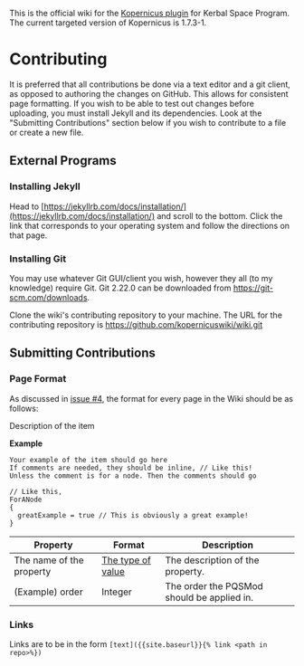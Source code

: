 This is the official wiki for the [Kopernicus plugin](https://github.com/Kopernicus/Kopernicus) for Kerbal Space Program. 
The current targeted version of Kopernicus is 1.7.3-1.

# Contributing
It is preferred that all contributions be done via a text editor and a git client, as opposed to authoring the changes on GitHub.
This allows for consistent page formatting. If you wish to be able to test out changes before uploading, you must install Jekyll and its dependencies. Look at the "Submitting Contributions" section below if you wish to contribute to a file or create a new file.

## External Programs
### Installing Jekyll
Head to [https://jekyllrb.com/docs/installation/](https://jekyllrb.com/docs/installation/) and scroll to the bottom. 
Click the link that corresponds to your operating system and follow the directions on that page.

### Installing Git
You may use whatever Git GUI/client you wish, however they all (to my knowledge) require Git. Git 2.22.0 can be downloaded from https://git-scm.com/downloads.

Clone the wiki's contributing repository to your machine. The URL for the contributing repository is https://github.com/kopernicuswiki/wiki.git

## Submitting Contributions
### Page Format
As discussed in [issue #4](https://github.com/kopernicuswiki/kopernicuswiki.github.io/issues/4), the format for every page in the Wiki should be as follows:

Description of the item

**Example**
```
Your example of the item should go here
If comments are needed, they should be inline, // Like this!
Unless the comment is for a node. Then the comments should go

// Like this,
ForANode
{
  greatExample = true // This is obviously a great example!
}
```

|Property|Format|Description|
|--------|------|-----------|
|The name of the property|[The type of value](main/datatypes.md)|The description of the property.|
|(Example) order|Integer|The order the PQSMod should be applied in.| 

### Links
Links are to be in the form `[text]({{site.baseurl}}{% link <path in repo>%})`

